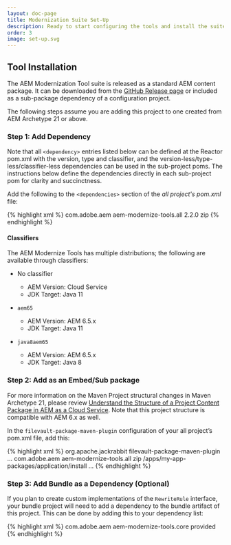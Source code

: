 ```yaml
---
layout: doc-page
title: Modernization Suite Set-Up
description: Ready to start configuring the tools and install the suite.
order: 3
image: set-up.svg
---
```


## Tool Installation

The AEM Modernization Tool suite is released as a standard AEM content package. It can be downloaded from the <a href="https://github.com/adobe/aem-modernize-tools/releases/" target="_blank">GitHub Release page</a> or included as a sub-package dependency of a configuration project.

The following steps assume you are adding this project to one created from AEM Archetype 21 or above.

### Step 1: Add Dependency

Note that all `<dependency>` entries listed below can be defined at the Reactor pom.xml with the version, type and classifier, and the version-less/type-less/classifier-less dependencies can be used in the sub-project poms. The instructions below define the dependencies directly in each sub-project pom for clarity and succinctness.

Add the following to the `<dependencies>` section of the _all project's pom.xml_ file:

{% highlight xml %}
<dependency>
    <groupId>com.adobe.aem</groupId>
    <artifactId>aem-modernize-tools.all</artifactId>
    <version>2.2.0</version>
    <type>zip</type>
    <!-- <classifier>aem65</classifier> optional, see below -->
</dependency>
{% endhighlight %}

#### Classifiers

The AEM Modernize Tools has multiple distributions; the following are available through classifiers:

* No classifier
  * AEM Version: Cloud Service
  * JDK Target: Java 11

* `aem65`
  * AEM Version: AEM 6.5.x
  * JDK Target: Java 11

* `java8aem65`
  * AEM Version: AEM 6.5.x
  * JDK Target: Java 8

### Step 2: Add as an Embed/Sub package

For more information on the Maven Project structural changes in Maven Archetype 21, please review [Understand the Structure of a Project Content Package in AEM as a Cloud Service](https://docs.adobe.com/content/help/en/experience-manager-cloud-service/implementing/developing/aem-project-content-package-structure.html). Note that this project structure is compatible with AEM 6.x as well.

In the `filevault-package-maven-plugin` configuration of your all project’s pom.xml file, add this:

{% highlight xml %}
<plugins> 
  <plugin>
    <groupId>org.apache.jackrabbit</groupId>
    <artifactId>filevault-package-maven-plugin</artifactId>
    ...
    <configuration>
      <embeddeds>
        <embedded>
          <groupId>com.adobe.aem</groupId>
          <artifactId>aem-modernize-tools.all</artifactId>
          <type>zip</type>
          <!-- <classifier>aem65</classifier> optional, see above -->
          <target>/apps/my-app-packages/application/install</target>
        </embedded>
      <embedded>
      ...
  </plugin>
</plugins>
{% endhighlight %}

### Step 3: Add Bundle as a Dependency (Optional)

If you plan to create custom implementations of the `RewriteRule` interface, your bundle project will need to add a dependency to the bundle artifact of this project. This can be done by adding this to your dependency list:

{% highlight xml %}
<dependency>
  <groupId>com.adobe.aem</groupId>
  <artifactId>aem-modernize-tools.core</artifactId>
  <scope>provided</scope>
</dependency>
{% endhighlight %}
